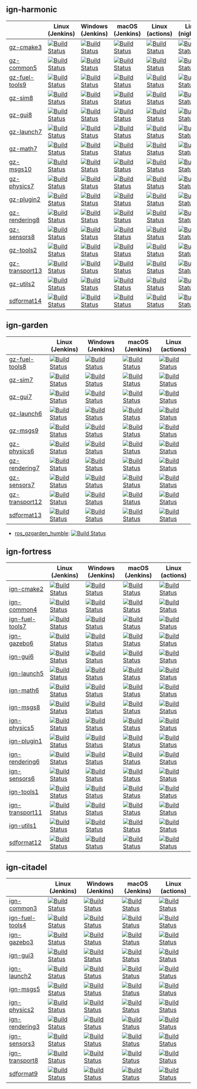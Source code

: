 ## ign-harmonic
| | Linux (Jenkins) | Windows (Jenkins) | macOS (Jenkins) | Linux (actions) | Linux (nightlies) |
|-|-|-|-|-|-|
| [gz-cmake3][gz-cmake3-repo] | [![Build Status][gz-cmake3-jammy-badge]][gz-cmake3-jammy] | [![Build Status][gz-cmake3-windows7-badge]][gz-cmake3-windows7] | [![Build Status][gz-cmake3-homebrew-badge]][gz-cmake3-homebrew] | [![Build Status][gz-cmake3-focal-actions-badge]][gz-cmake3-focal-actions] | [![Build Status][gz-cmake3-nightly-badge]][gz-cmake3-nightly] |
| [gz-common5][gz-common5-repo] | [![Build Status][gz-common5-jammy-badge]][gz-common5-jammy] | [![Build Status][gz-common5-windows7-badge]][gz-common5-windows7] | [![Build Status][gz-common5-homebrew-badge]][gz-common5-homebrew] | [![Build Status][gz-common5-focal-actions-badge]][gz-common5-focal-actions] | [![Build Status][gz-common5-nightly-badge]][gz-common5-nightly] |
| [gz-fuel-tools9][gz-fuel-tools9-repo] | [![Build Status][gz-fuel-tools9-jammy-badge]][gz-fuel-tools9-jammy] | [![Build Status][gz-fuel-tools9-windows7-badge]][gz-fuel-tools9-windows7] | [![Build Status][gz-fuel-tools9-homebrew-badge]][gz-fuel-tools9-homebrew] | [![Build Status][gz-fuel-tools9-focal-actions-badge]][gz-fuel-tools9-focal-actions] | [![Build Status][gz-fuel-tools9-nightly-badge]][gz-fuel-tools9-nightly] |
| [gz-sim8][gz-sim8-repo] | [![Build Status][gz-sim8-jammy-badge]][gz-sim8-jammy] | [![Build Status][gz-sim8-windows7-badge]][gz-sim8-windows7] | [![Build Status][gz-sim8-homebrew-badge]][gz-sim8-homebrew] | [![Build Status][gz-sim8-focal-actions-badge]][gz-sim8-focal-actions] | [![Build Status][gz-sim8-nightly-badge]][gz-sim8-nightly] |
| [gz-gui8][gz-gui8-repo] | [![Build Status][gz-gui8-jammy-badge]][gz-gui8-jammy] | [![Build Status][gz-gui8-windows7-badge]][gz-gui8-windows7] | [![Build Status][gz-gui8-homebrew-badge]][gz-gui8-homebrew] | [![Build Status][gz-gui8-focal-actions-badge]][gz-gui8-focal-actions] | [![Build Status][gz-gui8-nightly-badge]][gz-gui8-nightly] |
| [gz-launch7][gz-launch7-repo] | [![Build Status][gz-launch7-jammy-badge]][gz-launch7-jammy] | [![Build Status][gz-launch7-windows7-badge]][gz-launch7-windows7] | [![Build Status][gz-launch7-homebrew-badge]][gz-launch7-homebrew] | [![Build Status][gz-launch7-focal-actions-badge]][gz-launch7-focal-actions] | [![Build Status][gz-launch7-nightly-badge]][gz-launch7-nightly] |
| [gz-math7][gz-math7-repo] | [![Build Status][gz-math7-jammy-badge]][gz-math7-jammy] | [![Build Status][gz-math7-windows7-badge]][gz-math7-windows7] | [![Build Status][gz-math7-homebrew-badge]][gz-math7-homebrew] | [![Build Status][gz-math7-focal-actions-badge]][gz-math7-focal-actions] | [![Build Status][gz-math7-nightly-badge]][gz-math7-nightly] |
| [gz-msgs10][gz-msgs10-repo] | [![Build Status][gz-msgs10-jammy-badge]][gz-msgs10-jammy] | [![Build Status][gz-msgs10-windows7-badge]][gz-msgs10-windows7] | [![Build Status][gz-msgs10-homebrew-badge]][gz-msgs10-homebrew] | [![Build Status][gz-msgs10-focal-actions-badge]][gz-msgs10-focal-actions] | [![Build Status][gz-msgs10-nightly-badge]][gz-msgs10-nightly] |
| [gz-physics7][gz-physics7-repo] | [![Build Status][gz-physics7-jammy-badge]][gz-physics7-jammy] | [![Build Status][gz-physics7-windows7-badge]][gz-physics7-windows7] | [![Build Status][gz-physics7-homebrew-badge]][gz-physics7-homebrew] | [![Build Status][gz-physics7-focal-actions-badge]][gz-physics7-focal-actions] | [![Build Status][gz-physics7-nightly-badge]][gz-physics7-nightly] |
| [gz-plugin2][gz-plugin2-repo] | [![Build Status][gz-plugin2-jammy-badge]][gz-plugin2-jammy] | [![Build Status][gz-plugin2-windows7-badge]][gz-plugin2-windows7] | [![Build Status][gz-plugin2-homebrew-badge]][gz-plugin2-homebrew] | [![Build Status][gz-plugin2-focal-actions-badge]][gz-plugin2-focal-actions] | [![Build Status][gz-plugin2-nightly-badge]][gz-plugin2-nightly] |
| [gz-rendering8][gz-rendering8-repo] | [![Build Status][gz-rendering8-jammy-badge]][gz-rendering8-jammy] | [![Build Status][gz-rendering8-windows7-badge]][gz-rendering8-windows7] | [![Build Status][gz-rendering8-homebrew-badge]][gz-rendering8-homebrew] | [![Build Status][gz-rendering8-focal-actions-badge]][gz-rendering8-focal-actions] | [![Build Status][gz-rendering8-nightly-badge]][gz-rendering8-nightly] |
| [gz-sensors8][gz-sensors8-repo] | [![Build Status][gz-sensors8-jammy-badge]][gz-sensors8-jammy] | [![Build Status][gz-sensors8-windows7-badge]][gz-sensors8-windows7] | [![Build Status][gz-sensors8-homebrew-badge]][gz-sensors8-homebrew] | [![Build Status][gz-sensors8-focal-actions-badge]][gz-sensors8-focal-actions] | [![Build Status][gz-sensors8-nightly-badge]][gz-sensors8-nightly] |
| [gz-tools2][gz-tools2-repo] | [![Build Status][gz-tools2-jammy-badge]][gz-tools2-jammy] | [![Build Status][gz-tools2-windows7-badge]][gz-tools2-windows7] | [![Build Status][gz-tools2-homebrew-badge]][gz-tools2-homebrew] | [![Build Status][gz-tools2-focal-actions-badge]][gz-tools2-focal-actions] | [![Build Status][gz-tools2-nightly-badge]][gz-tools2-nightly] |
| [gz-transport13][gz-transport13-repo] | [![Build Status][gz-transport13-jammy-badge]][gz-transport13-jammy] | [![Build Status][gz-transport13-windows7-badge]][gz-transport13-windows7] | [![Build Status][gz-transport13-homebrew-badge]][gz-transport13-homebrew] | [![Build Status][gz-transport13-focal-actions-badge]][gz-transport13-focal-actions] | [![Build Status][gz-transport13-nightly-badge]][gz-transport13-nightly] |
| [gz-utils2][gz-utils2-repo] | [![Build Status][gz-utils2-jammy-badge]][gz-utils2-jammy] | [![Build Status][gz-utils2-windows7-badge]][gz-utils2-windows7] | [![Build Status][gz-utils2-homebrew-badge]][gz-utils2-homebrew] | [![Build Status][gz-utils2-focal-actions-badge]][gz-utils2-focal-actions] | [![Build Status][gz-utils2-nightly-badge]][gz-utils2-nightly] |
| [sdformat14][sdformat14-repo] | [![Build Status][sdformat14-jammy-badge]][sdformat14-jammy] | [![Build Status][sdformat14-windows7-badge]][sdformat14-windows7] | [![Build Status][sdformat14-homebrew-badge]][sdformat14-homebrew] | [![Build Status][sdformat14-focal-actions-badge]][sdformat14-focal-actions] | [![Build Status][sdformat14-nightly-badge]][sdformat14-nightly] |

## ign-garden
| | Linux (Jenkins) | Windows (Jenkins) | macOS (Jenkins) | Linux (actions) |
|-|-|-|-|-|
| [gz-fuel-tools8][gz-fuel-tools8-repo] | [![Build Status][gz-fuel-tools8-focal-badge]][gz-fuel-tools8-focal] | [![Build Status][gz-fuel-tools8-windows7-badge]][gz-fuel-tools8-windows7] | [![Build Status][gz-fuel-tools8-homebrew-badge]][gz-fuel-tools8-homebrew] | [![Build Status][gz-fuel-tools8-focal-actions-badge]][gz-fuel-tools8-focal-actions] | [![Build Status][gz-fuel-tools8-nightly-badge]][gz-fuel-tools8-nightly] |
| [gz-sim7][gz-sim7-repo] | [![Build Status][gz-sim7-focal-badge]][gz-sim7-focal] | [![Build Status][gz-sim7-windows7-badge]][gz-sim7-windows7] | [![Build Status][gz-sim7-homebrew-badge]][gz-sim7-homebrew] | [![Build Status][gz-sim7-focal-actions-badge]][gz-sim7-focal-actions] | [![Build Status][gz-sim7-nightly-badge]][gz-sim7-nightly] |
| [gz-gui7][gz-gui7-repo] | [![Build Status][gz-gui7-focal-badge]][gz-gui7-focal] | [![Build Status][gz-gui7-windows7-badge]][gz-gui7-windows7] | [![Build Status][gz-gui7-homebrew-badge]][gz-gui7-homebrew] | [![Build Status][gz-gui7-focal-actions-badge]][gz-gui7-focal-actions] | [![Build Status][gz-gui7-nightly-badge]][gz-gui7-nightly] |
| [gz-launch6][gz-launch6-repo] | [![Build Status][gz-launch6-focal-badge]][gz-launch6-focal] | [![Build Status][gz-launch6-windows7-badge]][gz-launch6-windows7] | [![Build Status][gz-launch6-homebrew-badge]][gz-launch6-homebrew] | [![Build Status][gz-launch6-focal-actions-badge]][gz-launch6-focal-actions] | [![Build Status][gz-launch6-nightly-badge]][gz-launch6-nightly] |
| [gz-msgs9][gz-msgs9-repo] | [![Build Status][gz-msgs9-focal-badge]][gz-msgs9-focal] | [![Build Status][gz-msgs9-windows7-badge]][gz-msgs9-windows7] | [![Build Status][gz-msgs9-homebrew-badge]][gz-msgs9-homebrew] | [![Build Status][gz-msgs9-focal-actions-badge]][gz-msgs9-focal-actions] | [![Build Status][gz-msgs9-nightly-badge]][gz-msgs9-nightly] |
| [gz-physics6][gz-physics6-repo] | [![Build Status][gz-physics6-focal-badge]][gz-physics6-focal] | [![Build Status][gz-physics6-windows7-badge]][gz-physics6-windows7] | [![Build Status][gz-physics6-homebrew-badge]][gz-physics6-homebrew] | [![Build Status][gz-physics6-focal-actions-badge]][gz-physics6-focal-actions] | [![Build Status][gz-physics6-nightly-badge]][gz-physics6-nightly] |
| [gz-rendering7][gz-rendering7-repo] | [![Build Status][gz-rendering7-focal-badge]][gz-rendering7-focal] | [![Build Status][gz-rendering7-windows7-badge]][gz-rendering7-windows7] | [![Build Status][gz-rendering7-homebrew-badge]][gz-rendering7-homebrew] | [![Build Status][gz-rendering7-focal-actions-badge]][gz-rendering7-focal-actions] | [![Build Status][gz-rendering7-nightly-badge]][gz-rendering7-nightly] |
| [gz-sensors7][gz-sensors7-repo] | [![Build Status][gz-sensors7-focal-badge]][gz-sensors7-focal] | [![Build Status][gz-sensors7-windows7-badge]][gz-sensors7-windows7] | [![Build Status][gz-sensors7-homebrew-badge]][gz-sensors7-homebrew] | [![Build Status][gz-sensors7-focal-actions-badge]][gz-sensors7-focal-actions] | [![Build Status][gz-sensors7-nightly-badge]][gz-sensors7-nightly] |
| [gz-transport12][gz-transport12-repo] | [![Build Status][gz-transport12-focal-badge]][gz-transport12-focal] | [![Build Status][gz-transport12-windows7-badge]][gz-transport12-windows7] | [![Build Status][gz-transport12-homebrew-badge]][gz-transport12-homebrew] | [![Build Status][gz-transport12-focal-actions-badge]][gz-transport12-focal-actions] | [![Build Status][gz-transport12-nightly-badge]][gz-transport12-nightly] |
| [sdformat13][sdformat13-repo] | [![Build Status][sdformat13-focal-badge]][sdformat13-focal] | [![Build Status][sdformat13-windows7-badge]][sdformat13-windows7] | [![Build Status][sdformat13-homebrew-badge]][sdformat13-homebrew] | [![Build Status][sdformat13-focal-actions-badge]][sdformat13-focal-actions] | [![Build Status][sdformat13-nightly-badge]][sdformat13-nightly] |

* [ros_gzgarden_humble][ros-gzgarden-humble-repo]: [![Build Status][ros-gzgarden-humble-jammy-badge]][ros-gzgarden-humble-jammy]
## ign-fortress
| | Linux (Jenkins) | Windows (Jenkins) | macOS (Jenkins) | Linux (actions) |
|-|-|-|-|-|
| [ign-cmake2][ign-cmake2-repo] | [![Build Status][ign-cmake2-focal-badge]][ign-cmake2-focal] | [![Build Status][ign-cmake2-windows7-badge]][ign-cmake2-windows7] | [![Build Status][ign-cmake2-homebrew-badge]][ign-cmake2-homebrew] | [![Build Status][ign-cmake2-focal-actions-badge]][ign-cmake2-focal-actions] | [![Build Status][ign-cmake2-nightly-badge]][ign-cmake2-nightly] |
| [ign-common4][ign-common4-repo] | [![Build Status][ign-common4-focal-badge]][ign-common4-focal] | [![Build Status][ign-common4-windows7-badge]][ign-common4-windows7] | [![Build Status][ign-common4-homebrew-badge]][ign-common4-homebrew] | [![Build Status][ign-common4-focal-actions-badge]][ign-common4-focal-actions] | [![Build Status][ign-common4-nightly-badge]][ign-common4-nightly] |
| [ign-fuel-tools7][ign-fuel-tools7-repo] | [![Build Status][ign-fuel-tools7-focal-badge]][ign-fuel-tools7-focal] | [![Build Status][ign-fuel-tools7-windows7-badge]][ign-fuel-tools7-windows7] | [![Build Status][ign-fuel-tools7-homebrew-badge]][ign-fuel-tools7-homebrew] | [![Build Status][ign-fuel-tools7-focal-actions-badge]][ign-fuel-tools7-focal-actions] | [![Build Status][ign-fuel-tools7-nightly-badge]][ign-fuel-tools7-nightly] |
| [ign-gazebo6][ign-gazebo6-repo] | [![Build Status][ign-gazebo6-focal-badge]][ign-gazebo6-focal] | [![Build Status][ign-gazebo6-windows7-badge]][ign-gazebo6-windows7] | [![Build Status][ign-gazebo6-homebrew-badge]][ign-gazebo6-homebrew] | [![Build Status][ign-gazebo6-focal-actions-badge]][ign-gazebo6-focal-actions] | [![Build Status][ign-gazebo6-nightly-badge]][ign-gazebo6-nightly] |
| [ign-gui6][ign-gui6-repo] | [![Build Status][ign-gui6-focal-badge]][ign-gui6-focal] | [![Build Status][ign-gui6-windows7-badge]][ign-gui6-windows7] | [![Build Status][ign-gui6-homebrew-badge]][ign-gui6-homebrew] | [![Build Status][ign-gui6-focal-actions-badge]][ign-gui6-focal-actions] | [![Build Status][ign-gui6-nightly-badge]][ign-gui6-nightly] |
| [ign-launch5][ign-launch5-repo] | [![Build Status][ign-launch5-focal-badge]][ign-launch5-focal] | [![Build Status][ign-launch5-windows7-badge]][ign-launch5-windows7] | [![Build Status][ign-launch5-homebrew-badge]][ign-launch5-homebrew] | [![Build Status][ign-launch5-focal-actions-badge]][ign-launch5-focal-actions] | [![Build Status][ign-launch5-nightly-badge]][ign-launch5-nightly] |
| [ign-math6][ign-math6-repo] | [![Build Status][ign-math6-focal-badge]][ign-math6-focal] | [![Build Status][ign-math6-windows7-badge]][ign-math6-windows7] | [![Build Status][ign-math6-homebrew-badge]][ign-math6-homebrew] | [![Build Status][ign-math6-focal-actions-badge]][ign-math6-focal-actions] | [![Build Status][ign-math6-nightly-badge]][ign-math6-nightly] |
| [ign-msgs8][ign-msgs8-repo] | [![Build Status][ign-msgs8-focal-badge]][ign-msgs8-focal] | [![Build Status][ign-msgs8-windows7-badge]][ign-msgs8-windows7] | [![Build Status][ign-msgs8-homebrew-badge]][ign-msgs8-homebrew] | [![Build Status][ign-msgs8-focal-actions-badge]][ign-msgs8-focal-actions] | [![Build Status][ign-msgs8-nightly-badge]][ign-msgs8-nightly] |
| [ign-physics5][ign-physics5-repo] | [![Build Status][ign-physics5-focal-badge]][ign-physics5-focal] | [![Build Status][ign-physics5-windows7-badge]][ign-physics5-windows7] | [![Build Status][ign-physics5-homebrew-badge]][ign-physics5-homebrew] | [![Build Status][ign-physics5-focal-actions-badge]][ign-physics5-focal-actions] | [![Build Status][ign-physics5-nightly-badge]][ign-physics5-nightly] |
| [ign-plugin1][ign-plugin1-repo] | [![Build Status][ign-plugin1-focal-badge]][ign-plugin1-focal] | [![Build Status][ign-plugin1-windows7-badge]][ign-plugin1-windows7] | [![Build Status][ign-plugin1-homebrew-badge]][ign-plugin1-homebrew] | [![Build Status][ign-plugin1-focal-actions-badge]][ign-plugin1-focal-actions] | [![Build Status][ign-plugin1-nightly-badge]][ign-plugin1-nightly] |
| [ign-rendering6][ign-rendering6-repo] | [![Build Status][ign-rendering6-focal-badge]][ign-rendering6-focal] | [![Build Status][ign-rendering6-windows7-badge]][ign-rendering6-windows7] | [![Build Status][ign-rendering6-homebrew-badge]][ign-rendering6-homebrew] | [![Build Status][ign-rendering6-focal-actions-badge]][ign-rendering6-focal-actions] | [![Build Status][ign-rendering6-nightly-badge]][ign-rendering6-nightly] |
| [ign-sensors6][ign-sensors6-repo] | [![Build Status][ign-sensors6-focal-badge]][ign-sensors6-focal] | [![Build Status][ign-sensors6-windows7-badge]][ign-sensors6-windows7] | [![Build Status][ign-sensors6-homebrew-badge]][ign-sensors6-homebrew] | [![Build Status][ign-sensors6-focal-actions-badge]][ign-sensors6-focal-actions] | [![Build Status][ign-sensors6-nightly-badge]][ign-sensors6-nightly] |
| [ign-tools1][ign-tools1-repo] | [![Build Status][ign-tools1-focal-badge]][ign-tools1-focal] | [![Build Status][ign-tools1-windows7-badge]][ign-tools1-windows7] | [![Build Status][ign-tools1-homebrew-badge]][ign-tools1-homebrew] | [![Build Status][ign-tools1-focal-actions-badge]][ign-tools1-focal-actions] | [![Build Status][ign-tools1-nightly-badge]][ign-tools1-nightly] |
| [ign-transport11][ign-transport11-repo] | [![Build Status][ign-transport11-focal-badge]][ign-transport11-focal] | [![Build Status][ign-transport11-windows7-badge]][ign-transport11-windows7] | [![Build Status][ign-transport11-homebrew-badge]][ign-transport11-homebrew] | [![Build Status][ign-transport11-focal-actions-badge]][ign-transport11-focal-actions] | [![Build Status][ign-transport11-nightly-badge]][ign-transport11-nightly] |
| [ign-utils1][ign-utils1-repo] | [![Build Status][ign-utils1-focal-badge]][ign-utils1-focal] | [![Build Status][ign-utils1-windows7-badge]][ign-utils1-windows7] | [![Build Status][ign-utils1-homebrew-badge]][ign-utils1-homebrew] | [![Build Status][ign-utils1-focal-actions-badge]][ign-utils1-focal-actions] | [![Build Status][ign-utils1-nightly-badge]][ign-utils1-nightly] |
| [sdformat12][sdformat12-repo] | [![Build Status][sdformat12-focal-badge]][sdformat12-focal] | [![Build Status][sdformat12-windows7-badge]][sdformat12-windows7] | [![Build Status][sdformat12-homebrew-badge]][sdformat12-homebrew] | [![Build Status][sdformat12-focal-actions-badge]][sdformat12-focal-actions] | [![Build Status][sdformat12-nightly-badge]][sdformat12-nightly] |

## ign-citadel
| | Linux (Jenkins) | Windows (Jenkins) | macOS (Jenkins) | Linux (actions) |
|-|-|-|-|-|
| [ign-common3][ign-common3-repo] | [![Build Status][ign-common3-focal-badge]][ign-common3-focal] | [![Build Status][ign-common3-windows7-badge]][ign-common3-windows7] | [![Build Status][ign-common3-homebrew-badge]][ign-common3-homebrew] | [![Build Status][ign-common3-focal-actions-badge]][ign-common3-focal-actions] | [![Build Status][ign-common3-nightly-badge]][ign-common3-nightly] |
| [ign-fuel-tools4][ign-fuel-tools4-repo] | [![Build Status][ign-fuel-tools4-focal-badge]][ign-fuel-tools4-focal] | [![Build Status][ign-fuel-tools4-windows7-badge]][ign-fuel-tools4-windows7] | [![Build Status][ign-fuel-tools4-homebrew-badge]][ign-fuel-tools4-homebrew] | [![Build Status][ign-fuel-tools4-focal-actions-badge]][ign-fuel-tools4-focal-actions] | [![Build Status][ign-fuel-tools4-nightly-badge]][ign-fuel-tools4-nightly] |
| [ign-gazebo3][ign-gazebo3-repo] | [![Build Status][ign-gazebo3-focal-badge]][ign-gazebo3-focal] | [![Build Status][ign-gazebo3-windows7-badge]][ign-gazebo3-windows7] | [![Build Status][ign-gazebo3-homebrew-badge]][ign-gazebo3-homebrew] | [![Build Status][ign-gazebo3-focal-actions-badge]][ign-gazebo3-focal-actions] | [![Build Status][ign-gazebo3-nightly-badge]][ign-gazebo3-nightly] |
| [ign-gui3][ign-gui3-repo] | [![Build Status][ign-gui3-focal-badge]][ign-gui3-focal] | [![Build Status][ign-gui3-windows7-badge]][ign-gui3-windows7] | [![Build Status][ign-gui3-homebrew-badge]][ign-gui3-homebrew] | [![Build Status][ign-gui3-focal-actions-badge]][ign-gui3-focal-actions] | [![Build Status][ign-gui3-nightly-badge]][ign-gui3-nightly] |
| [ign-launch2][ign-launch2-repo] | [![Build Status][ign-launch2-focal-badge]][ign-launch2-focal] | [![Build Status][ign-launch2-windows7-badge]][ign-launch2-windows7] | [![Build Status][ign-launch2-homebrew-badge]][ign-launch2-homebrew] | [![Build Status][ign-launch2-focal-actions-badge]][ign-launch2-focal-actions] | [![Build Status][ign-launch2-nightly-badge]][ign-launch2-nightly] |
| [ign-msgs5][ign-msgs5-repo] | [![Build Status][ign-msgs5-focal-badge]][ign-msgs5-focal] | [![Build Status][ign-msgs5-windows7-badge]][ign-msgs5-windows7] | [![Build Status][ign-msgs5-homebrew-badge]][ign-msgs5-homebrew] | [![Build Status][ign-msgs5-focal-actions-badge]][ign-msgs5-focal-actions] | [![Build Status][ign-msgs5-nightly-badge]][ign-msgs5-nightly] |
| [ign-physics2][ign-physics2-repo] | [![Build Status][ign-physics2-focal-badge]][ign-physics2-focal] | [![Build Status][ign-physics2-windows7-badge]][ign-physics2-windows7] | [![Build Status][ign-physics2-homebrew-badge]][ign-physics2-homebrew] | [![Build Status][ign-physics2-focal-actions-badge]][ign-physics2-focal-actions] | [![Build Status][ign-physics2-nightly-badge]][ign-physics2-nightly] |
| [ign-rendering3][ign-rendering3-repo] | [![Build Status][ign-rendering3-focal-badge]][ign-rendering3-focal] | [![Build Status][ign-rendering3-windows7-badge]][ign-rendering3-windows7] | [![Build Status][ign-rendering3-homebrew-badge]][ign-rendering3-homebrew] | [![Build Status][ign-rendering3-focal-actions-badge]][ign-rendering3-focal-actions] | [![Build Status][ign-rendering3-nightly-badge]][ign-rendering3-nightly] |
| [ign-sensors3][ign-sensors3-repo] | [![Build Status][ign-sensors3-focal-badge]][ign-sensors3-focal] | [![Build Status][ign-sensors3-windows7-badge]][ign-sensors3-windows7] | [![Build Status][ign-sensors3-homebrew-badge]][ign-sensors3-homebrew] | [![Build Status][ign-sensors3-focal-actions-badge]][ign-sensors3-focal-actions] | [![Build Status][ign-sensors3-nightly-badge]][ign-sensors3-nightly] |
| [ign-transport8][ign-transport8-repo] | [![Build Status][ign-transport8-focal-badge]][ign-transport8-focal] | [![Build Status][ign-transport8-windows7-badge]][ign-transport8-windows7] | [![Build Status][ign-transport8-homebrew-badge]][ign-transport8-homebrew] | [![Build Status][ign-transport8-focal-actions-badge]][ign-transport8-focal-actions] | [![Build Status][ign-transport8-nightly-badge]][ign-transport8-nightly] |
| [sdformat9][sdformat9-repo] | [![Build Status][sdformat9-focal-badge]][sdformat9-focal] | [![Build Status][sdformat9-windows7-badge]][sdformat9-windows7] | [![Build Status][sdformat9-homebrew-badge]][sdformat9-homebrew] | [![Build Status][sdformat9-focal-actions-badge]][sdformat9-focal-actions] | [![Build Status][sdformat9-nightly-badge]][sdformat9-nightly] |

[gz-cmake3-repo]: https://github.com/gazebosim/gz-cmake/tree/gz-cmake3
[gz-cmake3-jammy]: https://build.osrfoundation.org/job/gz_cmake-ci-gz-cmake3-jammy-amd64
[gz-cmake3-jammy-badge]: https://build.osrfoundation.org/buildStatus/icon?job=gz_cmake-ci-gz-cmake3-jammy-amd64
[gz-cmake3-windows7]: https://build.osrfoundation.org/job/ign_cmake-gz-3-win
[gz-cmake3-windows7-badge]: https://build.osrfoundation.org/buildStatus/icon?job=ign_cmake-gz-3-win
[gz-cmake3-homebrew]: https://build.osrfoundation.org/job/ignition_cmake-ci-gz-cmake3-homebrew-amd64
[gz-cmake3-homebrew-badge]: https://build.osrfoundation.org/buildStatus/icon?job=ignition_cmake-ci-gz-cmake3-homebrew-amd64
[gz-cmake3-focal-actions]: https://github.com/gazebosim/gz-cmake/actions?query=workflow%3A%22Ubuntu+CI%22+branch%3Agz-cmake3+event%3Apush
[gz-cmake3-focal-actions-badge]: https://github.com/gazebosim/gz-cmake/workflows/Ubuntu%20CI/badge.svg?branch=gz-cmake3&event=push
[gz-cmake3-nightly]: https://build.osrfoundation.org/job/gz-cmake3-debbuilder
[gz-cmake3-nightly-badge]: https://build.osrfoundation.org/buildStatus/icon?job=gz-cmake3-debbuilder
[gz-common5-repo]: https://github.com/gazebosim/gz-common/tree/gz-common5
[gz-common5-jammy]: https://build.osrfoundation.org/job/gz_common-ci-gz-common5-jammy-amd64
[gz-common5-jammy-badge]: https://build.osrfoundation.org/buildStatus/icon?job=gz_common-ci-gz-common5-jammy-amd64
[gz-common5-windows7]: https://build.osrfoundation.org/job/ign_common-gz-5-win
[gz-common5-windows7-badge]: https://build.osrfoundation.org/buildStatus/icon?job=ign_common-gz-5-win
[gz-common5-homebrew]: https://build.osrfoundation.org/job/ignition_common-ci-gz-common5-homebrew-amd64
[gz-common5-homebrew-badge]: https://build.osrfoundation.org/buildStatus/icon?job=ignition_common-ci-gz-common5-homebrew-amd64
[gz-common5-focal-actions]: https://github.com/gazebosim/gz-common/actions?query=workflow%3A%22Ubuntu+CI%22+branch%3Agz-common5+event%3Apush
[gz-common5-focal-actions-badge]: https://github.com/gazebosim/gz-common/workflows/Ubuntu%20CI/badge.svg?branch=gz-common5&event=push
[gz-common5-nightly]: https://build.osrfoundation.org/job/gz-common5-debbuilder
[gz-common5-nightly-badge]: https://build.osrfoundation.org/buildStatus/icon?job=gz-common5-debbuilder
[gz-fuel-tools9-repo]: https://github.com/gazebosim/gz-fuel-tools/tree/gz-fuel-tools9
[gz-fuel-tools9-jammy]: https://build.osrfoundation.org/job/gz_fuel_tools-ci-gz-fuel-tools9-jammy-amd64
[gz-fuel-tools9-jammy-badge]: https://build.osrfoundation.org/buildStatus/icon?job=gz_fuel_tools-ci-gz-fuel-tools9-jammy-amd64
[gz-fuel-tools9-windows7]: https://build.osrfoundation.org/job/ign_fuel-tools-gz-9-win
[gz-fuel-tools9-windows7-badge]: https://build.osrfoundation.org/buildStatus/icon?job=ign_fuel-tools-gz-9-win
[gz-fuel-tools9-homebrew]: https://build.osrfoundation.org/job/ignition_fuel-tools-ci-gz-fuel-tools9-homebrew-amd64
[gz-fuel-tools9-homebrew-badge]: https://build.osrfoundation.org/buildStatus/icon?job=ignition_fuel-tools-ci-gz-fuel-tools9-homebrew-amd64
[gz-fuel-tools9-focal-actions]: https://github.com/gazebosim/gz-fuel-tools/actions?query=workflow%3A%22Ubuntu+CI%22+branch%3Agz-fuel-tools9+event%3Apush
[gz-fuel-tools9-focal-actions-badge]: https://github.com/gazebosim/gz-fuel-tools/workflows/Ubuntu%20CI/badge.svg?branch=gz-fuel-tools9&event=push
[gz-fuel-tools9-nightly]: https://build.osrfoundation.org/job/gz-fuel-tools9-debbuilder
[gz-fuel-tools9-nightly-badge]: https://build.osrfoundation.org/buildStatus/icon?job=gz-fuel-tools9-debbuilder
[gz-sim8-repo]: https://github.com/gazebosim/gz-sim/tree/gz-sim8
[gz-sim8-jammy]: https://build.osrfoundation.org/job/gz_sim-ci-gz-sim8-jammy-amd64
[gz-sim8-jammy-badge]: https://build.osrfoundation.org/buildStatus/icon?job=gz_sim-ci-gz-sim8-jammy-amd64
[gz-sim8-windows7]: https://build.osrfoundation.org/job/ign_gazebo-gz-8-win
[gz-sim8-windows7-badge]: https://build.osrfoundation.org/buildStatus/icon?job=ign_gazebo-gz-8-win
[gz-sim8-homebrew]: https://build.osrfoundation.org/job/ignition_gazebo-ci-gz-sim8-homebrew-amd64
[gz-sim8-homebrew-badge]: https://build.osrfoundation.org/buildStatus/icon?job=ignition_gazebo-ci-gz-sim8-homebrew-amd64
[gz-sim8-focal-actions]: https://github.com/gazebosim/gz-sim/actions?query=workflow%3A%22Ubuntu+CI%22+branch%3Agz-sim8+event%3Apush
[gz-sim8-focal-actions-badge]: https://github.com/gazebosim/gz-sim/workflows/Ubuntu%20CI/badge.svg?branch=gz-sim8&event=push
[gz-sim8-nightly]: https://build.osrfoundation.org/job/gz-sim8-debbuilder
[gz-sim8-nightly-badge]: https://build.osrfoundation.org/buildStatus/icon?job=gz-sim8-debbuilder
[gz-gui8-repo]: https://github.com/gazebosim/gz-gui/tree/gz-gui8
[gz-gui8-jammy]: https://build.osrfoundation.org/job/gz_gui-ci-gz-gui8-jammy-amd64
[gz-gui8-jammy-badge]: https://build.osrfoundation.org/buildStatus/icon?job=gz_gui-ci-gz-gui8-jammy-amd64
[gz-gui8-windows7]: https://build.osrfoundation.org/job/ign_gui-gz-8-win
[gz-gui8-windows7-badge]: https://build.osrfoundation.org/buildStatus/icon?job=ign_gui-gz-8-win
[gz-gui8-homebrew]: https://build.osrfoundation.org/job/ignition_gui-ci-gz-gui8-homebrew-amd64
[gz-gui8-homebrew-badge]: https://build.osrfoundation.org/buildStatus/icon?job=ignition_gui-ci-gz-gui8-homebrew-amd64
[gz-gui8-focal-actions]: https://github.com/gazebosim/gz-gui/actions?query=workflow%3A%22Ubuntu+CI%22+branch%3Agz-gui8+event%3Apush
[gz-gui8-focal-actions-badge]: https://github.com/gazebosim/gz-gui/workflows/Ubuntu%20CI/badge.svg?branch=gz-gui8&event=push
[gz-gui8-nightly]: https://build.osrfoundation.org/job/gz-gui8-debbuilder
[gz-gui8-nightly-badge]: https://build.osrfoundation.org/buildStatus/icon?job=gz-gui8-debbuilder
[gz-launch7-repo]: https://github.com/gazebosim/gz-launch/tree/gz-launch7
[gz-launch7-jammy]: https://build.osrfoundation.org/job/gz_launch-ci-gz-launch7-jammy-amd64
[gz-launch7-jammy-badge]: https://build.osrfoundation.org/buildStatus/icon?job=gz_launch-ci-gz-launch7-jammy-amd64
[gz-launch7-windows7]: https://build.osrfoundation.org/job/ign_launch-gz-7-win
[gz-launch7-windows7-badge]: https://build.osrfoundation.org/buildStatus/icon?job=ign_launch-gz-7-win
[gz-launch7-homebrew]: https://build.osrfoundation.org/job/ignition_launch-ci-gz-launch7-homebrew-amd64
[gz-launch7-homebrew-badge]: https://build.osrfoundation.org/buildStatus/icon?job=ignition_launch-ci-gz-launch7-homebrew-amd64
[gz-launch7-focal-actions]: https://github.com/gazebosim/gz-launch/actions?query=workflow%3A%22Ubuntu+CI%22+branch%3Agz-launch7+event%3Apush
[gz-launch7-focal-actions-badge]: https://github.com/gazebosim/gz-launch/workflows/Ubuntu%20CI/badge.svg?branch=gz-launch7&event=push
[gz-launch7-nightly]: https://build.osrfoundation.org/job/gz-launch7-debbuilder
[gz-launch7-nightly-badge]: https://build.osrfoundation.org/buildStatus/icon?job=gz-launch7-debbuilder
[gz-math7-repo]: https://github.com/gazebosim/gz-math/tree/gz-math7
[gz-math7-jammy]: https://build.osrfoundation.org/job/gz_math-ci-gz-math7-jammy-amd64
[gz-math7-jammy-badge]: https://build.osrfoundation.org/buildStatus/icon?job=gz_math-ci-gz-math7-jammy-amd64
[gz-math7-windows7]: https://build.osrfoundation.org/job/ign_math-gz-7-win
[gz-math7-windows7-badge]: https://build.osrfoundation.org/buildStatus/icon?job=ign_math-gz-7-win
[gz-math7-homebrew]: https://build.osrfoundation.org/job/ignition_math-ci-gz-math7-homebrew-amd64
[gz-math7-homebrew-badge]: https://build.osrfoundation.org/buildStatus/icon?job=ignition_math-ci-gz-math7-homebrew-amd64
[gz-math7-focal-actions]: https://github.com/gazebosim/gz-math/actions?query=workflow%3A%22Ubuntu+CI%22+branch%3Agz-math7+event%3Apush
[gz-math7-focal-actions-badge]: https://github.com/gazebosim/gz-math/workflows/Ubuntu%20CI/badge.svg?branch=gz-math7&event=push
[gz-math7-nightly]: https://build.osrfoundation.org/job/gz-math7-debbuilder
[gz-math7-nightly-badge]: https://build.osrfoundation.org/buildStatus/icon?job=gz-math7-debbuilder
[gz-msgs10-repo]: https://github.com/gazebosim/gz-msgs/tree/gz-msgs10
[gz-msgs10-jammy]: https://build.osrfoundation.org/job/gz_msgs-ci-gz-msgs10-jammy-amd64
[gz-msgs10-jammy-badge]: https://build.osrfoundation.org/buildStatus/icon?job=gz_msgs-ci-gz-msgs10-jammy-amd64
[gz-msgs10-windows7]: https://build.osrfoundation.org/job/ign_msgs-gz-10-win
[gz-msgs10-windows7-badge]: https://build.osrfoundation.org/buildStatus/icon?job=ign_msgs-gz-10-win
[gz-msgs10-homebrew]: https://build.osrfoundation.org/job/ignition_msgs-ci-gz-msgs10-homebrew-amd64
[gz-msgs10-homebrew-badge]: https://build.osrfoundation.org/buildStatus/icon?job=ignition_msgs-ci-gz-msgs10-homebrew-amd64
[gz-msgs10-focal-actions]: https://github.com/gazebosim/gz-msgs/actions?query=workflow%3A%22Ubuntu+CI%22+branch%3Agz-msgs10+event%3Apush
[gz-msgs10-focal-actions-badge]: https://github.com/gazebosim/gz-msgs/workflows/Ubuntu%20CI/badge.svg?branch=gz-msgs10&event=push
[gz-msgs10-nightly]: https://build.osrfoundation.org/job/gz-msgs10-debbuilder
[gz-msgs10-nightly-badge]: https://build.osrfoundation.org/buildStatus/icon?job=gz-msgs10-debbuilder
[gz-physics7-repo]: https://github.com/gazebosim/gz-physics/tree/gz-physics7
[gz-physics7-jammy]: https://build.osrfoundation.org/job/gz_physics-ci-gz-physics7-jammy-amd64
[gz-physics7-jammy-badge]: https://build.osrfoundation.org/buildStatus/icon?job=gz_physics-ci-gz-physics7-jammy-amd64
[gz-physics7-windows7]: https://build.osrfoundation.org/job/ign_physics-gz-7-win
[gz-physics7-windows7-badge]: https://build.osrfoundation.org/buildStatus/icon?job=ign_physics-gz-7-win
[gz-physics7-homebrew]: https://build.osrfoundation.org/job/ignition_physics-ci-gz-physics7-homebrew-amd64
[gz-physics7-homebrew-badge]: https://build.osrfoundation.org/buildStatus/icon?job=ignition_physics-ci-gz-physics7-homebrew-amd64
[gz-physics7-focal-actions]: https://github.com/gazebosim/gz-physics/actions?query=workflow%3A%22Ubuntu+CI%22+branch%3Agz-physics7+event%3Apush
[gz-physics7-focal-actions-badge]: https://github.com/gazebosim/gz-physics/workflows/Ubuntu%20CI/badge.svg?branch=gz-physics7&event=push
[gz-physics7-nightly]: https://build.osrfoundation.org/job/gz-physics7-debbuilder
[gz-physics7-nightly-badge]: https://build.osrfoundation.org/buildStatus/icon?job=gz-physics7-debbuilder
[gz-plugin2-repo]: https://github.com/gazebosim/gz-plugin/tree/gz-plugin2
[gz-plugin2-jammy]: https://build.osrfoundation.org/job/gz_plugin-ci-gz-plugin2-jammy-amd64
[gz-plugin2-jammy-badge]: https://build.osrfoundation.org/buildStatus/icon?job=gz_plugin-ci-gz-plugin2-jammy-amd64
[gz-plugin2-windows7]: https://build.osrfoundation.org/job/ign_plugin-gz-2-win
[gz-plugin2-windows7-badge]: https://build.osrfoundation.org/buildStatus/icon?job=ign_plugin-gz-2-win
[gz-plugin2-homebrew]: https://build.osrfoundation.org/job/ignition_plugin-ci-gz-plugin2-homebrew-amd64
[gz-plugin2-homebrew-badge]: https://build.osrfoundation.org/buildStatus/icon?job=ignition_plugin-ci-gz-plugin2-homebrew-amd64
[gz-plugin2-focal-actions]: https://github.com/gazebosim/gz-plugin/actions?query=workflow%3A%22Ubuntu+CI%22+branch%3Agz-plugin2+event%3Apush
[gz-plugin2-focal-actions-badge]: https://github.com/gazebosim/gz-plugin/workflows/Ubuntu%20CI/badge.svg?branch=gz-plugin2&event=push
[gz-plugin2-nightly]: https://build.osrfoundation.org/job/gz-plugin2-debbuilder
[gz-plugin2-nightly-badge]: https://build.osrfoundation.org/buildStatus/icon?job=gz-plugin2-debbuilder
[gz-rendering8-repo]: https://github.com/gazebosim/gz-rendering/tree/gz-rendering8
[gz-rendering8-jammy]: https://build.osrfoundation.org/job/gz_rendering-ci-gz-rendering8-jammy-amd64
[gz-rendering8-jammy-badge]: https://build.osrfoundation.org/buildStatus/icon?job=gz_rendering-ci-gz-rendering8-jammy-amd64
[gz-rendering8-windows7]: https://build.osrfoundation.org/job/ign_rendering-gz-8-win
[gz-rendering8-windows7-badge]: https://build.osrfoundation.org/buildStatus/icon?job=ign_rendering-gz-8-win
[gz-rendering8-homebrew]: https://build.osrfoundation.org/job/ignition_rendering-ci-gz-rendering8-homebrew-amd64
[gz-rendering8-homebrew-badge]: https://build.osrfoundation.org/buildStatus/icon?job=ignition_rendering-ci-gz-rendering8-homebrew-amd64
[gz-rendering8-focal-actions]: https://github.com/gazebosim/gz-rendering/actions?query=workflow%3A%22Ubuntu+CI%22+branch%3Agz-rendering8+event%3Apush
[gz-rendering8-focal-actions-badge]: https://github.com/gazebosim/gz-rendering/workflows/Ubuntu%20CI/badge.svg?branch=gz-rendering8&event=push
[gz-rendering8-nightly]: https://build.osrfoundation.org/job/gz-rendering8-debbuilder
[gz-rendering8-nightly-badge]: https://build.osrfoundation.org/buildStatus/icon?job=gz-rendering8-debbuilder
[gz-sensors8-repo]: https://github.com/gazebosim/gz-sensors/tree/gz-sensors8
[gz-sensors8-jammy]: https://build.osrfoundation.org/job/gz_sensors-ci-gz-sensors8-jammy-amd64
[gz-sensors8-jammy-badge]: https://build.osrfoundation.org/buildStatus/icon?job=gz_sensors-ci-gz-sensors8-jammy-amd64
[gz-sensors8-windows7]: https://build.osrfoundation.org/job/ign_sensors-gz-8-win
[gz-sensors8-windows7-badge]: https://build.osrfoundation.org/buildStatus/icon?job=ign_sensors-gz-8-win
[gz-sensors8-homebrew]: https://build.osrfoundation.org/job/ignition_sensors-ci-gz-sensors8-homebrew-amd64
[gz-sensors8-homebrew-badge]: https://build.osrfoundation.org/buildStatus/icon?job=ignition_sensors-ci-gz-sensors8-homebrew-amd64
[gz-sensors8-focal-actions]: https://github.com/gazebosim/gz-sensors/actions?query=workflow%3A%22Ubuntu+CI%22+branch%3Agz-sensors8+event%3Apush
[gz-sensors8-focal-actions-badge]: https://github.com/gazebosim/gz-sensors/workflows/Ubuntu%20CI/badge.svg?branch=gz-sensors8&event=push
[gz-sensors8-nightly]: https://build.osrfoundation.org/job/gz-sensors8-debbuilder
[gz-sensors8-nightly-badge]: https://build.osrfoundation.org/buildStatus/icon?job=gz-sensors8-debbuilder
[gz-tools2-repo]: https://github.com/gazebosim/gz-tools/tree/gz-tools2
[gz-tools2-jammy]: https://build.osrfoundation.org/job/gz_tools-ci-gz-tools2-jammy-amd64
[gz-tools2-jammy-badge]: https://build.osrfoundation.org/buildStatus/icon?job=gz_tools-ci-gz-tools2-jammy-amd64
[gz-tools2-windows7]: https://build.osrfoundation.org/job/ign_tools-gz-2-win
[gz-tools2-windows7-badge]: https://build.osrfoundation.org/buildStatus/icon?job=ign_tools-gz-2-win
[gz-tools2-homebrew]: https://build.osrfoundation.org/job/ignition_tools-ci-gz-tools2-homebrew-amd64
[gz-tools2-homebrew-badge]: https://build.osrfoundation.org/buildStatus/icon?job=ignition_tools-ci-gz-tools2-homebrew-amd64
[gz-tools2-focal-actions]: https://github.com/gazebosim/gz-tools/actions?query=workflow%3A%22Ubuntu+CI%22+branch%3Agz-tools2+event%3Apush
[gz-tools2-focal-actions-badge]: https://github.com/gazebosim/gz-tools/workflows/Ubuntu%20CI/badge.svg?branch=gz-tools2&event=push
[gz-tools2-nightly]: https://build.osrfoundation.org/job/gz-tools2-debbuilder
[gz-tools2-nightly-badge]: https://build.osrfoundation.org/buildStatus/icon?job=gz-tools2-debbuilder
[gz-transport13-repo]: https://github.com/gazebosim/gz-transport/tree/gz-transport13
[gz-transport13-jammy]: https://build.osrfoundation.org/job/gz_transport-ci-gz-transport13-jammy-amd64
[gz-transport13-jammy-badge]: https://build.osrfoundation.org/buildStatus/icon?job=gz_transport-ci-gz-transport13-jammy-amd64
[gz-transport13-windows7]: https://build.osrfoundation.org/job/ign_transport-gz-13-win
[gz-transport13-windows7-badge]: https://build.osrfoundation.org/buildStatus/icon?job=ign_transport-gz-13-win
[gz-transport13-homebrew]: https://build.osrfoundation.org/job/ignition_transport-ci-gz-transport13-homebrew-amd64
[gz-transport13-homebrew-badge]: https://build.osrfoundation.org/buildStatus/icon?job=ignition_transport-ci-gz-transport13-homebrew-amd64
[gz-transport13-focal-actions]: https://github.com/gazebosim/gz-transport/actions?query=workflow%3A%22Ubuntu+CI%22+branch%3Agz-transport13+event%3Apush
[gz-transport13-focal-actions-badge]: https://github.com/gazebosim/gz-transport/workflows/Ubuntu%20CI/badge.svg?branch=gz-transport13&event=push
[gz-transport13-nightly]: https://build.osrfoundation.org/job/gz-transport13-debbuilder
[gz-transport13-nightly-badge]: https://build.osrfoundation.org/buildStatus/icon?job=gz-transport13-debbuilder
[gz-utils2-repo]: https://github.com/gazebosim/gz-utils/tree/gz-utils2
[gz-utils2-jammy]: https://build.osrfoundation.org/job/gz_utils-ci-gz-utils2-jammy-amd64
[gz-utils2-jammy-badge]: https://build.osrfoundation.org/buildStatus/icon?job=gz_utils-ci-gz-utils2-jammy-amd64
[gz-utils2-windows7]: https://build.osrfoundation.org/job/ign_utils-gz-2-win
[gz-utils2-windows7-badge]: https://build.osrfoundation.org/buildStatus/icon?job=ign_utils-gz-2-win
[gz-utils2-homebrew]: https://build.osrfoundation.org/job/ignition_utils-ci-gz-utils2-homebrew-amd64
[gz-utils2-homebrew-badge]: https://build.osrfoundation.org/buildStatus/icon?job=ignition_utils-ci-gz-utils2-homebrew-amd64
[gz-utils2-focal-actions]: https://github.com/gazebosim/gz-utils/actions?query=workflow%3A%22Ubuntu+CI%22+branch%3Agz-utils2+event%3Apush
[gz-utils2-focal-actions-badge]: https://github.com/gazebosim/gz-utils/workflows/Ubuntu%20CI/badge.svg?branch=gz-utils2&event=push
[gz-utils2-nightly]: https://build.osrfoundation.org/job/gz-utils2-debbuilder
[gz-utils2-nightly-badge]: https://build.osrfoundation.org/buildStatus/icon?job=gz-utils2-debbuilder
[sdformat14-repo]: https://github.com/gazebosim/sdformat/tree/sdf14
[sdformat14-jammy]: https://build.osrfoundation.org/job/sdformat-ci-sdf14-jammy-amd64
[sdformat14-jammy-badge]: https://build.osrfoundation.org/buildStatus/icon?job=sdformat-ci-sdf14-jammy-amd64
[sdformat14-windows7]: https://build.osrfoundation.org/job/sdformat-sdf-14-win
[sdformat14-windows7-badge]: https://build.osrfoundation.org/buildStatus/icon?job=sdformat-sdf-14-win
[sdformat14-homebrew]: https://build.osrfoundation.org/job/sdformat-ci-sdformat14-homebrew-amd64
[sdformat14-homebrew-badge]: https://build.osrfoundation.org/buildStatus/icon?job=sdformat-ci-sdformat14-homebrew-amd64
[sdformat14-focal-actions]: https://github.com/osrf/sdformat/actions?query=workflow%3A%22Ubuntu%22+branch%3Asdf14+event%3Apush
[sdformat14-focal-actions-badge]: https://github.com/osrf/sdformat/workflows/Ubuntu/badge.svg?branch=sdf14&event=push
[sdformat14-nightly]: https://build.osrfoundation.org/job/sdformat14-debbuilder
[sdformat14-nightly-badge]: https://build.osrfoundation.org/buildStatus/icon?job=sdformat14-debbuilder
[gz-fuel-tools8-repo]: https://github.com/gazebosim/gz-fuel-tools/tree/gz-fuel-tools8
[gz-fuel-tools8-focal]: https://build.osrfoundation.org/job/ignition_fuel-tools-ci-gz-fuel-tools8-focal-amd64
[gz-fuel-tools8-focal-badge]: https://build.osrfoundation.org/buildStatus/icon?job=ignition_fuel-tools-ci-gz-fuel-tools8-focal-amd64
[gz-fuel-tools8-windows7]: https://build.osrfoundation.org/job/ign_fuel-tools-gz-8-win
[gz-fuel-tools8-windows7-badge]: https://build.osrfoundation.org/buildStatus/icon?job=ign_fuel-tools-gz-8-win
[gz-fuel-tools8-homebrew]: https://build.osrfoundation.org/job/ignition_fuel-tools-ci-gz-fuel-tools8-homebrew-amd64
[gz-fuel-tools8-homebrew-badge]: https://build.osrfoundation.org/buildStatus/icon?job=ignition_fuel-tools-ci-gz-fuel-tools8-homebrew-amd64
[gz-fuel-tools8-focal-actions]: https://github.com/gazebosim/gz-fuel-tools/actions?query=workflow%3A%22Ubuntu+CI%22+branch%3Agz-fuel-tools8+event%3Apush
[gz-fuel-tools8-focal-actions-badge]: https://github.com/gazebosim/gz-fuel-tools/workflows/Ubuntu%20CI/badge.svg?branch=gz-fuel-tools8&event=push
[gz-sim7-repo]: https://github.com/gazebosim/gz-sim/tree/gz-sim7
[gz-sim7-focal]: https://build.osrfoundation.org/job/ignition_gazebo-ci-gz-sim7-focal-amd64
[gz-sim7-focal-badge]: https://build.osrfoundation.org/buildStatus/icon?job=ignition_gazebo-ci-gz-sim7-focal-amd64
[gz-sim7-windows7]: https://build.osrfoundation.org/job/ign_gazebo-gz-7-win
[gz-sim7-windows7-badge]: https://build.osrfoundation.org/buildStatus/icon?job=ign_gazebo-gz-7-win
[gz-sim7-homebrew]: https://build.osrfoundation.org/job/ignition_gazebo-ci-gz-sim7-homebrew-amd64
[gz-sim7-homebrew-badge]: https://build.osrfoundation.org/buildStatus/icon?job=ignition_gazebo-ci-gz-sim7-homebrew-amd64
[gz-sim7-focal-actions]: https://github.com/gazebosim/gz-sim/actions?query=workflow%3A%22Ubuntu+CI%22+branch%3Agz-sim7+event%3Apush
[gz-sim7-focal-actions-badge]: https://github.com/gazebosim/gz-sim/workflows/Ubuntu%20CI/badge.svg?branch=gz-sim7&event=push
[gz-gui7-repo]: https://github.com/gazebosim/gz-gui/tree/gz-gui7
[gz-gui7-focal]: https://build.osrfoundation.org/job/ignition_gui-ci-gz-gui7-focal-amd64
[gz-gui7-focal-badge]: https://build.osrfoundation.org/buildStatus/icon?job=ignition_gui-ci-gz-gui7-focal-amd64
[gz-gui7-windows7]: https://build.osrfoundation.org/job/ign_gui-gz-7-win
[gz-gui7-windows7-badge]: https://build.osrfoundation.org/buildStatus/icon?job=ign_gui-gz-7-win
[gz-gui7-homebrew]: https://build.osrfoundation.org/job/ignition_gui-ci-gz-gui7-homebrew-amd64
[gz-gui7-homebrew-badge]: https://build.osrfoundation.org/buildStatus/icon?job=ignition_gui-ci-gz-gui7-homebrew-amd64
[gz-gui7-focal-actions]: https://github.com/gazebosim/gz-gui/actions?query=workflow%3A%22Ubuntu+CI%22+branch%3Agz-gui7+event%3Apush
[gz-gui7-focal-actions-badge]: https://github.com/gazebosim/gz-gui/workflows/Ubuntu%20CI/badge.svg?branch=gz-gui7&event=push
[gz-launch6-repo]: https://github.com/gazebosim/gz-launch/tree/gz-launch6
[gz-launch6-focal]: https://build.osrfoundation.org/job/ignition_launch-ci-gz-launch6-focal-amd64
[gz-launch6-focal-badge]: https://build.osrfoundation.org/buildStatus/icon?job=ignition_launch-ci-gz-launch6-focal-amd64
[gz-launch6-windows7]: https://build.osrfoundation.org/job/ign_launch-gz-6-win
[gz-launch6-windows7-badge]: https://build.osrfoundation.org/buildStatus/icon?job=ign_launch-gz-6-win
[gz-launch6-homebrew]: https://build.osrfoundation.org/job/ignition_launch-ci-gz-launch6-homebrew-amd64
[gz-launch6-homebrew-badge]: https://build.osrfoundation.org/buildStatus/icon?job=ignition_launch-ci-gz-launch6-homebrew-amd64
[gz-launch6-focal-actions]: https://github.com/gazebosim/gz-launch/actions?query=workflow%3A%22Ubuntu+CI%22+branch%3Agz-launch6+event%3Apush
[gz-launch6-focal-actions-badge]: https://github.com/gazebosim/gz-launch/workflows/Ubuntu%20CI/badge.svg?branch=gz-launch6&event=push
[gz-msgs9-repo]: https://github.com/gazebosim/gz-msgs/tree/gz-msgs9
[gz-msgs9-focal]: https://build.osrfoundation.org/job/ignition_msgs-ci-gz-msgs9-focal-amd64
[gz-msgs9-focal-badge]: https://build.osrfoundation.org/buildStatus/icon?job=ignition_msgs-ci-gz-msgs9-focal-amd64
[gz-msgs9-windows7]: https://build.osrfoundation.org/job/ign_msgs-gz-9-win
[gz-msgs9-windows7-badge]: https://build.osrfoundation.org/buildStatus/icon?job=ign_msgs-gz-9-win
[gz-msgs9-homebrew]: https://build.osrfoundation.org/job/ignition_msgs-ci-gz-msgs9-homebrew-amd64
[gz-msgs9-homebrew-badge]: https://build.osrfoundation.org/buildStatus/icon?job=ignition_msgs-ci-gz-msgs9-homebrew-amd64
[gz-msgs9-focal-actions]: https://github.com/gazebosim/gz-msgs/actions?query=workflow%3A%22Ubuntu+CI%22+branch%3Agz-msgs9+event%3Apush
[gz-msgs9-focal-actions-badge]: https://github.com/gazebosim/gz-msgs/workflows/Ubuntu%20CI/badge.svg?branch=gz-msgs9&event=push
[gz-physics6-repo]: https://github.com/gazebosim/gz-physics/tree/gz-physics6
[gz-physics6-focal]: https://build.osrfoundation.org/job/ignition_physics-ci-gz-physics6-focal-amd64
[gz-physics6-focal-badge]: https://build.osrfoundation.org/buildStatus/icon?job=ignition_physics-ci-gz-physics6-focal-amd64
[gz-physics6-windows7]: https://build.osrfoundation.org/job/ign_physics-gz-6-win
[gz-physics6-windows7-badge]: https://build.osrfoundation.org/buildStatus/icon?job=ign_physics-gz-6-win
[gz-physics6-homebrew]: https://build.osrfoundation.org/job/ignition_physics-ci-gz-physics6-homebrew-amd64
[gz-physics6-homebrew-badge]: https://build.osrfoundation.org/buildStatus/icon?job=ignition_physics-ci-gz-physics6-homebrew-amd64
[gz-physics6-focal-actions]: https://github.com/gazebosim/gz-physics/actions?query=workflow%3A%22Ubuntu+CI%22+branch%3Agz-physics6+event%3Apush
[gz-physics6-focal-actions-badge]: https://github.com/gazebosim/gz-physics/workflows/Ubuntu%20CI/badge.svg?branch=gz-physics6&event=push
[gz-rendering7-repo]: https://github.com/gazebosim/gz-rendering/tree/gz-rendering7
[gz-rendering7-focal]: https://build.osrfoundation.org/job/ignition_rendering-ci-gz-rendering7-focal-amd64
[gz-rendering7-focal-badge]: https://build.osrfoundation.org/buildStatus/icon?job=ignition_rendering-ci-gz-rendering7-focal-amd64
[gz-rendering7-windows7]: https://build.osrfoundation.org/job/ign_rendering-gz-7-win
[gz-rendering7-windows7-badge]: https://build.osrfoundation.org/buildStatus/icon?job=ign_rendering-gz-7-win
[gz-rendering7-homebrew]: https://build.osrfoundation.org/job/ignition_rendering-ci-gz-rendering7-homebrew-amd64
[gz-rendering7-homebrew-badge]: https://build.osrfoundation.org/buildStatus/icon?job=ignition_rendering-ci-gz-rendering7-homebrew-amd64
[gz-rendering7-focal-actions]: https://github.com/gazebosim/gz-rendering/actions?query=workflow%3A%22Ubuntu+CI%22+branch%3Agz-rendering7+event%3Apush
[gz-rendering7-focal-actions-badge]: https://github.com/gazebosim/gz-rendering/workflows/Ubuntu%20CI/badge.svg?branch=gz-rendering7&event=push
[gz-sensors7-repo]: https://github.com/gazebosim/gz-sensors/tree/gz-sensors7
[gz-sensors7-focal]: https://build.osrfoundation.org/job/ignition_sensors-ci-gz-sensors7-focal-amd64
[gz-sensors7-focal-badge]: https://build.osrfoundation.org/buildStatus/icon?job=ignition_sensors-ci-gz-sensors7-focal-amd64
[gz-sensors7-windows7]: https://build.osrfoundation.org/job/ign_sensors-gz-7-win
[gz-sensors7-windows7-badge]: https://build.osrfoundation.org/buildStatus/icon?job=ign_sensors-gz-7-win
[gz-sensors7-homebrew]: https://build.osrfoundation.org/job/ignition_sensors-ci-gz-sensors7-homebrew-amd64
[gz-sensors7-homebrew-badge]: https://build.osrfoundation.org/buildStatus/icon?job=ignition_sensors-ci-gz-sensors7-homebrew-amd64
[gz-sensors7-focal-actions]: https://github.com/gazebosim/gz-sensors/actions?query=workflow%3A%22Ubuntu+CI%22+branch%3Agz-sensors7+event%3Apush
[gz-sensors7-focal-actions-badge]: https://github.com/gazebosim/gz-sensors/workflows/Ubuntu%20CI/badge.svg?branch=gz-sensors7&event=push
[gz-transport12-repo]: https://github.com/gazebosim/gz-transport/tree/gz-transport12
[gz-transport12-focal]: https://build.osrfoundation.org/job/ignition_transport-ci-gz-transport12-focal-amd64
[gz-transport12-focal-badge]: https://build.osrfoundation.org/buildStatus/icon?job=ignition_transport-ci-gz-transport12-focal-amd64
[gz-transport12-windows7]: https://build.osrfoundation.org/job/ign_transport-gz-12-win
[gz-transport12-windows7-badge]: https://build.osrfoundation.org/buildStatus/icon?job=ign_transport-gz-12-win
[gz-transport12-homebrew]: https://build.osrfoundation.org/job/ignition_transport-ci-gz-transport12-homebrew-amd64
[gz-transport12-homebrew-badge]: https://build.osrfoundation.org/buildStatus/icon?job=ignition_transport-ci-gz-transport12-homebrew-amd64
[gz-transport12-focal-actions]: https://github.com/gazebosim/gz-transport/actions?query=workflow%3A%22Ubuntu+CI%22+branch%3Agz-transport12+event%3Apush
[gz-transport12-focal-actions-badge]: https://github.com/gazebosim/gz-transport/workflows/Ubuntu%20CI/badge.svg?branch=gz-transport12&event=push
[sdformat13-repo]: https://github.com/gazebosim/sdformat/tree/sdf13
[sdformat13-focal]: https://build.osrfoundation.org/job/sdformat-ci-sdformat13-focal-amd64
[sdformat13-focal-badge]: https://build.osrfoundation.org/buildStatus/icon?job=sdformat-ci-sdformat13-focal-amd64
[sdformat13-windows7]: https://build.osrfoundation.org/job/sdformat-sdf-13-win
[sdformat13-windows7-badge]: https://build.osrfoundation.org/buildStatus/icon?job=sdformat-sdf-13-win
[sdformat13-homebrew]: https://build.osrfoundation.org/job/sdformat-ci-sdformat13-homebrew-amd64
[sdformat13-homebrew-badge]: https://build.osrfoundation.org/buildStatus/icon?job=sdformat-ci-sdformat13-homebrew-amd64
[sdformat13-focal-actions]: https://github.com/osrf/sdformat/actions?query=workflow%3A%22Ubuntu%22+branch%3Asdf13+event%3Apush
[sdformat13-focal-actions-badge]: https://github.com/osrf/sdformat/workflows/Ubuntu/badge.svg?branch=sdf13&event=push
[ros-gzgarden-humble-repo]: https://github.com/j-rivero/ros_ign-release
[ros-gzgarden-humble-jammy]: https://build.osrfoundation.org/job/ros_gzgarden_bridge-install-pkg_humble-ci-jammy-amd64/
[ros-gzgarden-humble-jammy-badge]: https://build.osrfoundation.org/buildStatus/icon?job=ros_gzgarden_bridge-install-pkg_humble-ci-jammy-amd64
[ign-cmake2-repo]: https://github.com/gazebosim/gz-cmake/tree/ign-cmake2
[ign-cmake2-focal]: https://build.osrfoundation.org/job/ignition_cmake-ci-ign-cmake2-focal-amd64
[ign-cmake2-focal-badge]: https://build.osrfoundation.org/buildStatus/icon?job=ignition_cmake-ci-ign-cmake2-focal-amd64
[ign-cmake2-windows7]: https://build.osrfoundation.org/job/ign_cmake-ign-2-win
[ign-cmake2-windows7-badge]: https://build.osrfoundation.org/buildStatus/icon?job=ign_cmake-ign-2-win
[ign-cmake2-homebrew]: https://build.osrfoundation.org/job/ignition_cmake-ci-ign-cmake2-homebrew-amd64
[ign-cmake2-homebrew-badge]: https://build.osrfoundation.org/buildStatus/icon?job=ignition_cmake-ci-ign-cmake2-homebrew-amd64
[ign-cmake2-focal-actions]: https://github.com/gazebosim/gz-cmake/actions?query=workflow%3A%22Ubuntu+CI%22+branch%3Aign-cmake2+event%3Apush
[ign-cmake2-focal-actions-badge]: https://github.com/gazebosim/gz-cmake/workflows/Ubuntu%20CI/badge.svg?branch=ign-cmake2&event=push
[ign-common4-repo]: https://github.com/gazebosim/gz-common/tree/ign-common4
[ign-common4-focal]: https://build.osrfoundation.org/job/ignition_common-ci-ign-common4-focal-amd64
[ign-common4-focal-badge]: https://build.osrfoundation.org/buildStatus/icon?job=ignition_common-ci-ign-common4-focal-amd64
[ign-common4-windows7]: https://build.osrfoundation.org/job/ign_common-ign-4-win
[ign-common4-windows7-badge]: https://build.osrfoundation.org/buildStatus/icon?job=ign_common-ign-4-win
[ign-common4-homebrew]: https://build.osrfoundation.org/job/ignition_common-ci-ign-common4-homebrew-amd64
[ign-common4-homebrew-badge]: https://build.osrfoundation.org/buildStatus/icon?job=ignition_common-ci-ign-common4-homebrew-amd64
[ign-common4-focal-actions]: https://github.com/gazebosim/gz-common/actions?query=workflow%3A%22Ubuntu+CI%22+branch%3Aign-common4+event%3Apush
[ign-common4-focal-actions-badge]: https://github.com/gazebosim/gz-common/workflows/Ubuntu%20CI/badge.svg?branch=ign-common4&event=push
[ign-fuel-tools7-repo]: https://github.com/gazebosim/gz-fuel-tools/tree/ign-fuel-tools7
[ign-fuel-tools7-focal]: https://build.osrfoundation.org/job/ignition_fuel-tools-ci-ign-fuel-tools7-focal-amd64
[ign-fuel-tools7-focal-badge]: https://build.osrfoundation.org/buildStatus/icon?job=ignition_fuel-tools-ci-ign-fuel-tools7-focal-amd64
[ign-fuel-tools7-windows7]: https://build.osrfoundation.org/job/ign_fuel-tools-ign-7-win
[ign-fuel-tools7-windows7-badge]: https://build.osrfoundation.org/buildStatus/icon?job=ign_fuel-tools-ign-7-win
[ign-fuel-tools7-homebrew]: https://build.osrfoundation.org/job/ignition_fuel-tools-ci-ign-fuel-tools7-homebrew-amd64
[ign-fuel-tools7-homebrew-badge]: https://build.osrfoundation.org/buildStatus/icon?job=ignition_fuel-tools-ci-ign-fuel-tools7-homebrew-amd64
[ign-fuel-tools7-focal-actions]: https://github.com/gazebosim/gz-fuel-tools/actions?query=workflow%3A%22Ubuntu+CI%22+branch%3Aign-fuel-tools7+event%3Apush
[ign-fuel-tools7-focal-actions-badge]: https://github.com/gazebosim/gz-fuel-tools/workflows/Ubuntu%20CI/badge.svg?branch=ign-fuel-tools7&event=push
[ign-gazebo6-repo]: https://github.com/gazebosim/gz-sim/tree/ign-gazebo6
[ign-gazebo6-focal]: https://build.osrfoundation.org/job/ignition_gazebo-ci-ign-gazebo6-focal-amd64
[ign-gazebo6-focal-badge]: https://build.osrfoundation.org/buildStatus/icon?job=ignition_gazebo-ci-ign-gazebo6-focal-amd64
[ign-gazebo6-windows7]: https://build.osrfoundation.org/job/ign_gazebo-ign-6-win
[ign-gazebo6-windows7-badge]: https://build.osrfoundation.org/buildStatus/icon?job=ign_gazebo-ign-6-win
[ign-gazebo6-homebrew]: https://build.osrfoundation.org/job/ignition_gazebo-ci-ign-gazebo6-homebrew-amd64
[ign-gazebo6-homebrew-badge]: https://build.osrfoundation.org/buildStatus/icon?job=ignition_gazebo-ci-ign-gazebo6-homebrew-amd64
[ign-gazebo6-focal-actions]: https://github.com/gazebosim/gz-sim/actions?query=workflow%3A%22Ubuntu+CI%22+branch%3Aign-gazebo6+event%3Apush
[ign-gazebo6-focal-actions-badge]: https://github.com/gazebosim/gz-sim/workflows/Ubuntu%20CI/badge.svg?branch=ign-gazebo6&event=push
[ign-gui6-repo]: https://github.com/gazebosim/gz-gui/tree/ign-gui6
[ign-gui6-focal]: https://build.osrfoundation.org/job/ignition_gui-ci-ign-gui6-focal-amd64
[ign-gui6-focal-badge]: https://build.osrfoundation.org/buildStatus/icon?job=ignition_gui-ci-ign-gui6-focal-amd64
[ign-gui6-windows7]: https://build.osrfoundation.org/job/ign_gui-ign-6-win
[ign-gui6-windows7-badge]: https://build.osrfoundation.org/buildStatus/icon?job=ign_gui-ign-6-win
[ign-gui6-homebrew]: https://build.osrfoundation.org/job/ignition_gui-ci-ign-gui6-homebrew-amd64
[ign-gui6-homebrew-badge]: https://build.osrfoundation.org/buildStatus/icon?job=ignition_gui-ci-ign-gui6-homebrew-amd64
[ign-gui6-focal-actions]: https://github.com/gazebosim/gz-gui/actions?query=workflow%3A%22Ubuntu+CI%22+branch%3Aign-gui6+event%3Apush
[ign-gui6-focal-actions-badge]: https://github.com/gazebosim/gz-gui/workflows/Ubuntu%20CI/badge.svg?branch=ign-gui6&event=push
[ign-launch5-repo]: https://github.com/gazebosim/gz-launch/tree/ign-launch5
[ign-launch5-focal]: https://build.osrfoundation.org/job/ignition_launch-ci-ign-launch5-focal-amd64
[ign-launch5-focal-badge]: https://build.osrfoundation.org/buildStatus/icon?job=ignition_launch-ci-ign-launch5-focal-amd64
[ign-launch5-windows7]: https://build.osrfoundation.org/job/ign_launch-ign-5-win
[ign-launch5-windows7-badge]: https://build.osrfoundation.org/buildStatus/icon?job=ign_launch-ign-5-win
[ign-launch5-homebrew]: https://build.osrfoundation.org/job/ignition_launch-ci-ign-launch5-homebrew-amd64
[ign-launch5-homebrew-badge]: https://build.osrfoundation.org/buildStatus/icon?job=ignition_launch-ci-ign-launch5-homebrew-amd64
[ign-launch5-focal-actions]: https://github.com/gazebosim/gz-launch/actions?query=workflow%3A%22Ubuntu+CI%22+branch%3Aign-launch5+event%3Apush
[ign-launch5-focal-actions-badge]: https://github.com/gazebosim/gz-launch/workflows/Ubuntu%20CI/badge.svg?branch=ign-launch5&event=push
[ign-math6-repo]: https://github.com/gazebosim/gz-math/tree/ign-math6
[ign-math6-focal]: https://build.osrfoundation.org/job/ignition_math-ci-ign-math6-focal-amd64
[ign-math6-focal-badge]: https://build.osrfoundation.org/buildStatus/icon?job=ignition_math-ci-ign-math6-focal-amd64
[ign-math6-windows7]: https://build.osrfoundation.org/job/ign_math-ign-6-win
[ign-math6-windows7-badge]: https://build.osrfoundation.org/buildStatus/icon?job=ign_math-ign-6-win
[ign-math6-homebrew]: https://build.osrfoundation.org/job/ignition_math-ci-ign-math6-homebrew-amd64
[ign-math6-homebrew-badge]: https://build.osrfoundation.org/buildStatus/icon?job=ignition_math-ci-ign-math6-homebrew-amd64
[ign-math6-focal-actions]: https://github.com/gazebosim/gz-math/actions?query=workflow%3A%22Ubuntu+CI%22+branch%3Aign-math6+event%3Apush
[ign-math6-focal-actions-badge]: https://github.com/gazebosim/gz-math/workflows/Ubuntu%20CI/badge.svg?branch=ign-math6&event=push
[ign-msgs8-repo]: https://github.com/gazebosim/gz-msgs/tree/ign-msgs8
[ign-msgs8-focal]: https://build.osrfoundation.org/job/ignition_msgs-ci-ign-msgs8-focal-amd64
[ign-msgs8-focal-badge]: https://build.osrfoundation.org/buildStatus/icon?job=ignition_msgs-ci-ign-msgs8-focal-amd64
[ign-msgs8-windows7]: https://build.osrfoundation.org/job/ign_msgs-ign-8-win
[ign-msgs8-windows7-badge]: https://build.osrfoundation.org/buildStatus/icon?job=ign_msgs-ign-8-win
[ign-msgs8-homebrew]: https://build.osrfoundation.org/job/ignition_msgs-ci-ign-msgs8-homebrew-amd64
[ign-msgs8-homebrew-badge]: https://build.osrfoundation.org/buildStatus/icon?job=ignition_msgs-ci-ign-msgs8-homebrew-amd64
[ign-msgs8-focal-actions]: https://github.com/gazebosim/gz-msgs/actions?query=workflow%3A%22Ubuntu+CI%22+branch%3Aign-msgs8+event%3Apush
[ign-msgs8-focal-actions-badge]: https://github.com/gazebosim/gz-msgs/workflows/Ubuntu%20CI/badge.svg?branch=ign-msgs8&event=push
[ign-physics5-repo]: https://github.com/gazebosim/gz-physics/tree/ign-physics5
[ign-physics5-focal]: https://build.osrfoundation.org/job/ignition_physics-ci-ign-physics5-focal-amd64
[ign-physics5-focal-badge]: https://build.osrfoundation.org/buildStatus/icon?job=ignition_physics-ci-ign-physics5-focal-amd64
[ign-physics5-windows7]: https://build.osrfoundation.org/job/ign_physics-ign-5-win
[ign-physics5-windows7-badge]: https://build.osrfoundation.org/buildStatus/icon?job=ign_physics-ign-5-win
[ign-physics5-homebrew]: https://build.osrfoundation.org/job/ignition_physics-ci-ign-physics5-homebrew-amd64
[ign-physics5-homebrew-badge]: https://build.osrfoundation.org/buildStatus/icon?job=ignition_physics-ci-ign-physics5-homebrew-amd64
[ign-physics5-focal-actions]: https://github.com/gazebosim/gz-physics/actions?query=workflow%3A%22Ubuntu+CI%22+branch%3Aign-physics5+event%3Apush
[ign-physics5-focal-actions-badge]: https://github.com/gazebosim/gz-physics/workflows/Ubuntu%20CI/badge.svg?branch=ign-physics5&event=push
[ign-plugin1-repo]: https://github.com/gazebosim/gz-plugin/tree/ign-plugin1
[ign-plugin1-focal]: https://build.osrfoundation.org/job/ignition_plugin-ci-ign-plugin1-focal-amd64
[ign-plugin1-focal-badge]: https://build.osrfoundation.org/buildStatus/icon?job=ignition_plugin-ci-ign-plugin1-focal-amd64
[ign-plugin1-windows7]: https://build.osrfoundation.org/job/ign_plugin-ign-1-win
[ign-plugin1-windows7-badge]: https://build.osrfoundation.org/buildStatus/icon?job=ign_plugin-ign-1-win
[ign-plugin1-homebrew]: https://build.osrfoundation.org/job/ignition_plugin-ci-ign-plugin1-homebrew-amd64
[ign-plugin1-homebrew-badge]: https://build.osrfoundation.org/buildStatus/icon?job=ignition_plugin-ci-ign-plugin1-homebrew-amd64
[ign-plugin1-focal-actions]: https://github.com/gazebosim/gz-plugin/actions?query=workflow%3A%22Ubuntu+CI%22+branch%3Aign-plugin1+event%3Apush
[ign-plugin1-focal-actions-badge]: https://github.com/gazebosim/gz-plugin/workflows/Ubuntu%20CI/badge.svg?branch=ign-plugin1&event=push
[ign-rendering6-repo]: https://github.com/gazebosim/gz-rendering/tree/ign-rendering6
[ign-rendering6-focal]: https://build.osrfoundation.org/job/ignition_rendering-ci-ign-rendering6-focal-amd64
[ign-rendering6-focal-badge]: https://build.osrfoundation.org/buildStatus/icon?job=ignition_rendering-ci-ign-rendering6-focal-amd64
[ign-rendering6-windows7]: https://build.osrfoundation.org/job/ign_rendering-ign-6-win
[ign-rendering6-windows7-badge]: https://build.osrfoundation.org/buildStatus/icon?job=ign_rendering-ign-6-win
[ign-rendering6-homebrew]: https://build.osrfoundation.org/job/ignition_rendering-ci-ign-rendering6-homebrew-amd64
[ign-rendering6-homebrew-badge]: https://build.osrfoundation.org/buildStatus/icon?job=ignition_rendering-ci-ign-rendering6-homebrew-amd64
[ign-rendering6-focal-actions]: https://github.com/gazebosim/gz-rendering/actions?query=workflow%3A%22Ubuntu+CI%22+branch%3Aign-rendering6+event%3Apush
[ign-rendering6-focal-actions-badge]: https://github.com/gazebosim/gz-rendering/workflows/Ubuntu%20CI/badge.svg?branch=ign-rendering6&event=push
[ign-sensors6-repo]: https://github.com/gazebosim/gz-sensors/tree/ign-sensors6
[ign-sensors6-focal]: https://build.osrfoundation.org/job/ignition_sensors-ci-ign-sensors6-focal-amd64
[ign-sensors6-focal-badge]: https://build.osrfoundation.org/buildStatus/icon?job=ignition_sensors-ci-ign-sensors6-focal-amd64
[ign-sensors6-windows7]: https://build.osrfoundation.org/job/ign_sensors-ign-6-win
[ign-sensors6-windows7-badge]: https://build.osrfoundation.org/buildStatus/icon?job=ign_sensors-ign-6-win
[ign-sensors6-homebrew]: https://build.osrfoundation.org/job/ignition_sensors-ci-ign-sensors6-homebrew-amd64
[ign-sensors6-homebrew-badge]: https://build.osrfoundation.org/buildStatus/icon?job=ignition_sensors-ci-ign-sensors6-homebrew-amd64
[ign-sensors6-focal-actions]: https://github.com/gazebosim/gz-sensors/actions?query=workflow%3A%22Ubuntu+CI%22+branch%3Aign-sensors6+event%3Apush
[ign-sensors6-focal-actions-badge]: https://github.com/gazebosim/gz-sensors/workflows/Ubuntu%20CI/badge.svg?branch=ign-sensors6&event=push
[ign-tools1-repo]: https://github.com/gazebosim/gz-tools/tree/ign-tools1
[ign-tools1-focal]: https://build.osrfoundation.org/job/ignition_tools-ci-ign-tools1-focal-amd64
[ign-tools1-focal-badge]: https://build.osrfoundation.org/buildStatus/icon?job=ignition_tools-ci-ign-tools1-focal-amd64
[ign-tools1-windows7]: https://build.osrfoundation.org/job/ign_tools-ign-1-win
[ign-tools1-windows7-badge]: https://build.osrfoundation.org/buildStatus/icon?job=ign_tools-ign-1-win
[ign-tools1-homebrew]: https://build.osrfoundation.org/job/ignition_tools-ci-ign-tools1-homebrew-amd64
[ign-tools1-homebrew-badge]: https://build.osrfoundation.org/buildStatus/icon?job=ignition_tools-ci-ign-tools1-homebrew-amd64
[ign-tools1-focal-actions]: https://github.com/gazebosim/gz-tools/actions?query=workflow%3A%22Ubuntu+CI%22+branch%3Aign-tools1+event%3Apush
[ign-tools1-focal-actions-badge]: https://github.com/gazebosim/gz-tools/workflows/Ubuntu%20CI/badge.svg?branch=ign-tools1&event=push
[ign-transport11-repo]: https://github.com/gazebosim/gz-transport/tree/ign-transport11
[ign-transport11-focal]: https://build.osrfoundation.org/job/ignition_transport-ci-ign-transport11-focal-amd64
[ign-transport11-focal-badge]: https://build.osrfoundation.org/buildStatus/icon?job=ignition_transport-ci-ign-transport11-focal-amd64
[ign-transport11-windows7]: https://build.osrfoundation.org/job/ign_transport-ign-11-win
[ign-transport11-windows7-badge]: https://build.osrfoundation.org/buildStatus/icon?job=ign_transport-ign-11-win
[ign-transport11-homebrew]: https://build.osrfoundation.org/job/ignition_transport-ci-ign-transport11-homebrew-amd64
[ign-transport11-homebrew-badge]: https://build.osrfoundation.org/buildStatus/icon?job=ignition_transport-ci-ign-transport11-homebrew-amd64
[ign-transport11-focal-actions]: https://github.com/gazebosim/gz-transport/actions?query=workflow%3A%22Ubuntu+CI%22+branch%3Aign-transport11+event%3Apush
[ign-transport11-focal-actions-badge]: https://github.com/gazebosim/gz-transport/workflows/Ubuntu%20CI/badge.svg?branch=ign-transport11&event=push
[ign-utils1-repo]: https://github.com/gazebosim/gz-utils/tree/ign-utils1
[ign-utils1-focal]: https://build.osrfoundation.org/job/ignition_utils-ci-ign-utils1-focal-amd64
[ign-utils1-focal-badge]: https://build.osrfoundation.org/buildStatus/icon?job=ignition_utils-ci-ign-utils1-focal-amd64
[ign-utils1-windows7]: https://build.osrfoundation.org/job/ign_utils-ign-1-win
[ign-utils1-windows7-badge]: https://build.osrfoundation.org/buildStatus/icon?job=ign_utils-ign-1-win
[ign-utils1-homebrew]: https://build.osrfoundation.org/job/ignition_utils-ci-ign-utils1-homebrew-amd64
[ign-utils1-homebrew-badge]: https://build.osrfoundation.org/buildStatus/icon?job=ignition_utils-ci-ign-utils1-homebrew-amd64
[ign-utils1-focal-actions]: https://github.com/gazebosim/gz-utils/actions?query=workflow%3A%22Ubuntu+CI%22+branch%3Aign-utils1+event%3Apush
[ign-utils1-focal-actions-badge]: https://github.com/gazebosim/gz-utils/workflows/Ubuntu%20CI/badge.svg?branch=ign-utils1&event=push
[sdformat12-repo]: https://github.com/gazebosim/sdformat/tree/sdf12
[sdformat12-focal]: https://build.osrfoundation.org/job/sdformat-ci-sdformat12-focal-amd64
[sdformat12-focal-badge]: https://build.osrfoundation.org/buildStatus/icon?job=sdformat-ci-sdformat12-focal-amd64
[sdformat12-windows7]: https://build.osrfoundation.org/job/sdformat-sdf-12-win
[sdformat12-windows7-badge]: https://build.osrfoundation.org/buildStatus/icon?job=sdformat-sdf-12-win
[sdformat12-homebrew]: https://build.osrfoundation.org/job/sdformat-ci-sdformat12-homebrew-amd64
[sdformat12-homebrew-badge]: https://build.osrfoundation.org/buildStatus/icon?job=sdformat-ci-sdformat12-homebrew-amd64
[sdformat12-focal-actions]: https://github.com/osrf/sdformat/actions?query=workflow%3A%22Ubuntu%22+branch%3Asdf12+event%3Apush
[sdformat12-focal-actions-badge]: https://github.com/osrf/sdformat/workflows/Ubuntu/badge.svg?branch=sdf12&event=push
[ign-common3-repo]: https://github.com/gazebosim/gz-common/tree/ign-common3
[ign-common3-focal]: https://build.osrfoundation.org/job/ignition_common-ci-ign-common3-focal-amd64
[ign-common3-focal-badge]: https://build.osrfoundation.org/buildStatus/icon?job=ignition_common-ci-ign-common3-focal-amd64
[ign-common3-windows7]: https://build.osrfoundation.org/job/ign_common-ign-3-win
[ign-common3-windows7-badge]: https://build.osrfoundation.org/buildStatus/icon?job=ign_common-ign-3-win
[ign-common3-homebrew]: https://build.osrfoundation.org/job/ignition_common-ci-ign-common3-homebrew-amd64
[ign-common3-homebrew-badge]: https://build.osrfoundation.org/buildStatus/icon?job=ignition_common-ci-ign-common3-homebrew-amd64
[ign-common3-focal-actions]: https://github.com/gazebosim/gz-common/actions?query=workflow%3A%22Ubuntu+CI%22+branch%3Aign-common3+event%3Apush
[ign-common3-focal-actions-badge]: https://github.com/gazebosim/gz-common/workflows/Ubuntu%20CI/badge.svg?branch=ign-common3&event=push
[ign-fuel-tools4-repo]: https://github.com/gazebosim/gz-fuel-tools/tree/ign-fuel-tools4
[ign-fuel-tools4-focal]: https://build.osrfoundation.org/job/ignition_fuel-tools-ci-ign-fuel-tools4-focal-amd64
[ign-fuel-tools4-focal-badge]: https://build.osrfoundation.org/buildStatus/icon?job=ignition_fuel-tools-ci-ign-fuel-tools4-focal-amd64
[ign-fuel-tools4-windows7]: https://build.osrfoundation.org/job/ign_fuel-tools-ign-4-win
[ign-fuel-tools4-windows7-badge]: https://build.osrfoundation.org/buildStatus/icon?job=ign_fuel-tools-ign-4-win
[ign-fuel-tools4-homebrew]: https://build.osrfoundation.org/job/ignition_fuel-tools-ci-ign-fuel-tools4-homebrew-amd64
[ign-fuel-tools4-homebrew-badge]: https://build.osrfoundation.org/buildStatus/icon?job=ignition_fuel-tools-ci-ign-fuel-tools4-homebrew-amd64
[ign-fuel-tools4-focal-actions]: https://github.com/gazebosim/gz-fuel-tools/actions?query=workflow%3A%22Ubuntu+CI%22+branch%3Aign-fuel-tools4+event%3Apush
[ign-fuel-tools4-focal-actions-badge]: https://github.com/gazebosim/gz-fuel-tools/workflows/Ubuntu%20CI/badge.svg?branch=ign-fuel-tools4&event=push
[ign-gazebo3-repo]: https://github.com/gazebosim/gz-sim/tree/ign-gazebo3
[ign-gazebo3-focal]: https://build.osrfoundation.org/job/ignition_gazebo-ci-ign-gazebo3-focal-amd64
[ign-gazebo3-focal-badge]: https://build.osrfoundation.org/buildStatus/icon?job=ignition_gazebo-ci-ign-gazebo3-focal-amd64
[ign-gazebo3-windows7]: https://build.osrfoundation.org/job/ign_gazebo-ign-3-win
[ign-gazebo3-windows7-badge]: https://build.osrfoundation.org/buildStatus/icon?job=ign_gazebo-ign-3-win
[ign-gazebo3-homebrew]: https://build.osrfoundation.org/job/ignition_gazebo-ci-ign-gazebo3-homebrew-amd64
[ign-gazebo3-homebrew-badge]: https://build.osrfoundation.org/buildStatus/icon?job=ignition_gazebo-ci-ign-gazebo3-homebrew-amd64
[ign-gazebo3-focal-actions]: https://github.com/gazebosim/gz-sim/actions?query=workflow%3A%22Ubuntu+CI%22+branch%3Aign-gazebo3+event%3Apush
[ign-gazebo3-focal-actions-badge]: https://github.com/gazebosim/gz-sim/workflows/Ubuntu%20CI/badge.svg?branch=ign-gazebo3&event=push
[ign-gui3-repo]: https://github.com/gazebosim/gz-gui/tree/ign-gui3
[ign-gui3-focal]: https://build.osrfoundation.org/job/ignition_gui-ci-ign-gui3-focal-amd64
[ign-gui3-focal-badge]: https://build.osrfoundation.org/buildStatus/icon?job=ignition_gui-ci-ign-gui3-focal-amd64
[ign-gui3-windows7]: https://build.osrfoundation.org/job/ign_gui-ign-3-win
[ign-gui3-windows7-badge]: https://build.osrfoundation.org/buildStatus/icon?job=ign_gui-ign-3-win
[ign-gui3-homebrew]: https://build.osrfoundation.org/job/ignition_gui-ci-ign-gui3-homebrew-amd64
[ign-gui3-homebrew-badge]: https://build.osrfoundation.org/buildStatus/icon?job=ignition_gui-ci-ign-gui3-homebrew-amd64
[ign-gui3-focal-actions]: https://github.com/gazebosim/gz-gui/actions?query=workflow%3A%22Ubuntu+CI%22+branch%3Aign-gui3+event%3Apush
[ign-gui3-focal-actions-badge]: https://github.com/gazebosim/gz-gui/workflows/Ubuntu%20CI/badge.svg?branch=ign-gui3&event=push
[ign-launch2-repo]: https://github.com/gazebosim/gz-launch/tree/ign-launch2
[ign-launch2-focal]: https://build.osrfoundation.org/job/ignition_launch-ci-ign-launch2-focal-amd64
[ign-launch2-focal-badge]: https://build.osrfoundation.org/buildStatus/icon?job=ignition_launch-ci-ign-launch2-focal-amd64
[ign-launch2-windows7]: https://build.osrfoundation.org/job/ign_launch-ign-2-win
[ign-launch2-windows7-badge]: https://build.osrfoundation.org/buildStatus/icon?job=ign_launch-ign-2-win
[ign-launch2-homebrew]: https://build.osrfoundation.org/job/ignition_launch-ci-ign-launch2-homebrew-amd64
[ign-launch2-homebrew-badge]: https://build.osrfoundation.org/buildStatus/icon?job=ignition_launch-ci-ign-launch2-homebrew-amd64
[ign-launch2-focal-actions]: https://github.com/gazebosim/gz-launch/actions?query=workflow%3A%22Ubuntu+CI%22+branch%3Aign-launch2+event%3Apush
[ign-launch2-focal-actions-badge]: https://github.com/gazebosim/gz-launch/workflows/Ubuntu%20CI/badge.svg?branch=ign-launch2&event=push
[ign-msgs5-repo]: https://github.com/gazebosim/gz-msgs/tree/ign-msgs5
[ign-msgs5-focal]: https://build.osrfoundation.org/job/ignition_msgs-ci-ign-msgs5-focal-amd64
[ign-msgs5-focal-badge]: https://build.osrfoundation.org/buildStatus/icon?job=ignition_msgs-ci-ign-msgs5-focal-amd64
[ign-msgs5-windows7]: https://build.osrfoundation.org/job/ign_msgs-ign-5-win
[ign-msgs5-windows7-badge]: https://build.osrfoundation.org/buildStatus/icon?job=ign_msgs-ign-5-win
[ign-msgs5-homebrew]: https://build.osrfoundation.org/job/ignition_msgs-ci-ign-msgs5-homebrew-amd64
[ign-msgs5-homebrew-badge]: https://build.osrfoundation.org/buildStatus/icon?job=ignition_msgs-ci-ign-msgs5-homebrew-amd64
[ign-msgs5-focal-actions]: https://github.com/gazebosim/gz-msgs/actions?query=workflow%3A%22Ubuntu+CI%22+branch%3Aign-msgs5+event%3Apush
[ign-msgs5-focal-actions-badge]: https://github.com/gazebosim/gz-msgs/workflows/Ubuntu%20CI/badge.svg?branch=ign-msgs5&event=push
[ign-physics2-repo]: https://github.com/gazebosim/gz-physics/tree/ign-physics2
[ign-physics2-focal]: https://build.osrfoundation.org/job/ignition_physics-ci-ign-physics2-focal-amd64
[ign-physics2-focal-badge]: https://build.osrfoundation.org/buildStatus/icon?job=ignition_physics-ci-ign-physics2-focal-amd64
[ign-physics2-windows7]: https://build.osrfoundation.org/job/ign_physics-ign-2-win
[ign-physics2-windows7-badge]: https://build.osrfoundation.org/buildStatus/icon?job=ign_physics-ign-2-win
[ign-physics2-homebrew]: https://build.osrfoundation.org/job/ignition_physics-ci-ign-physics2-homebrew-amd64
[ign-physics2-homebrew-badge]: https://build.osrfoundation.org/buildStatus/icon?job=ignition_physics-ci-ign-physics2-homebrew-amd64
[ign-physics2-focal-actions]: https://github.com/gazebosim/gz-physics/actions?query=workflow%3A%22Ubuntu+CI%22+branch%3Aign-physics2+event%3Apush
[ign-physics2-focal-actions-badge]: https://github.com/gazebosim/gz-physics/workflows/Ubuntu%20CI/badge.svg?branch=ign-physics2&event=push
[ign-rendering3-repo]: https://github.com/gazebosim/gz-rendering/tree/ign-rendering3
[ign-rendering3-focal]: https://build.osrfoundation.org/job/ignition_rendering-ci-ign-rendering3-focal-amd64
[ign-rendering3-focal-badge]: https://build.osrfoundation.org/buildStatus/icon?job=ignition_rendering-ci-ign-rendering3-focal-amd64
[ign-rendering3-windows7]: https://build.osrfoundation.org/job/ign_rendering-ign-3-win
[ign-rendering3-windows7-badge]: https://build.osrfoundation.org/buildStatus/icon?job=ign_rendering-ign-3-win
[ign-rendering3-homebrew]: https://build.osrfoundation.org/job/ignition_rendering-ci-ign-rendering3-homebrew-amd64
[ign-rendering3-homebrew-badge]: https://build.osrfoundation.org/buildStatus/icon?job=ignition_rendering-ci-ign-rendering3-homebrew-amd64
[ign-rendering3-focal-actions]: https://github.com/gazebosim/gz-rendering/actions?query=workflow%3A%22Ubuntu+CI%22+branch%3Aign-rendering3+event%3Apush
[ign-rendering3-focal-actions-badge]: https://github.com/gazebosim/gz-rendering/workflows/Ubuntu%20CI/badge.svg?branch=ign-rendering3&event=push
[ign-sensors3-repo]: https://github.com/gazebosim/gz-sensors/tree/ign-sensors3
[ign-sensors3-focal]: https://build.osrfoundation.org/job/ignition_sensors-ci-ign-sensors3-focal-amd64
[ign-sensors3-focal-badge]: https://build.osrfoundation.org/buildStatus/icon?job=ignition_sensors-ci-ign-sensors3-focal-amd64
[ign-sensors3-windows7]: https://build.osrfoundation.org/job/ign_sensors-ign-3-win
[ign-sensors3-windows7-badge]: https://build.osrfoundation.org/buildStatus/icon?job=ign_sensors-ign-3-win
[ign-sensors3-homebrew]: https://build.osrfoundation.org/job/ignition_sensors-ci-ign-sensors3-homebrew-amd64
[ign-sensors3-homebrew-badge]: https://build.osrfoundation.org/buildStatus/icon?job=ignition_sensors-ci-ign-sensors3-homebrew-amd64
[ign-sensors3-focal-actions]: https://github.com/gazebosim/gz-sensors/actions?query=workflow%3A%22Ubuntu+CI%22+branch%3Aign-sensors3+event%3Apush
[ign-sensors3-focal-actions-badge]: https://github.com/gazebosim/gz-sensors/workflows/Ubuntu%20CI/badge.svg?branch=ign-sensors3&event=push
[ign-transport8-repo]: https://github.com/gazebosim/gz-transport/tree/ign-transport8
[ign-transport8-focal]: https://build.osrfoundation.org/job/ignition_transport-ci-ign-transport8-focal-amd64
[ign-transport8-focal-badge]: https://build.osrfoundation.org/buildStatus/icon?job=ignition_transport-ci-ign-transport8-focal-amd64
[ign-transport8-windows7]: https://build.osrfoundation.org/job/ign_transport-ign-8-win
[ign-transport8-windows7-badge]: https://build.osrfoundation.org/buildStatus/icon?job=ign_transport-ign-8-win
[ign-transport8-homebrew]: https://build.osrfoundation.org/job/ignition_transport-ci-ign-transport8-homebrew-amd64
[ign-transport8-homebrew-badge]: https://build.osrfoundation.org/buildStatus/icon?job=ignition_transport-ci-ign-transport8-homebrew-amd64
[ign-transport8-focal-actions]: https://github.com/gazebosim/gz-transport/actions?query=workflow%3A%22Ubuntu+CI%22+branch%3Aign-transport8+event%3Apush
[ign-transport8-focal-actions-badge]: https://github.com/gazebosim/gz-transport/workflows/Ubuntu%20CI/badge.svg?branch=ign-transport8&event=push
[sdformat9-repo]: https://github.com/gazebosim/sdformat/tree/sdf9
[sdformat9-focal]: https://build.osrfoundation.org/job/sdformat-ci-sdformat9-focal-amd64
[sdformat9-focal-badge]: https://build.osrfoundation.org/buildStatus/icon?job=sdformat-ci-sdformat9-focal-amd64
[sdformat9-windows7]: https://build.osrfoundation.org/job/sdformat-sdf-9-win
[sdformat9-windows7-badge]: https://build.osrfoundation.org/buildStatus/icon?job=sdformat-sdf-9-win
[sdformat9-homebrew]: https://build.osrfoundation.org/job/sdformat-ci-sdformat9-homebrew-amd64
[sdformat9-homebrew-badge]: https://build.osrfoundation.org/buildStatus/icon?job=sdformat-ci-sdformat9-homebrew-amd64
[sdformat9-focal-actions]: https://github.com/osrf/sdformat/actions?query=workflow%3A%22Ubuntu%22+branch%3Asdf9+event%3Apush
[sdformat9-focal-actions-badge]: https://github.com/osrf/sdformat/workflows/Ubuntu/badge.svg?branch=sdf9&event=push
